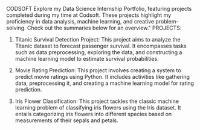 CODSOFT
Explore my Data Science Internship Portfolio, featuring projects completed during my time at Codsoft. These projects highlight my proficiency in data analysis, machine learning, and creative problem-solving. Check out the summaries below for an overview."
PROJECTS:
1.	Titanic Survival Detection Project: This project aims to analyze the Titanic dataset to forecast passenger survival. It encompasses tasks such as data preprocessing, exploring the data, and constructing a machine learning model to estimate survival probabilities.

2.	 Movie Rating Prediction: This project involves creating a system to predict movie ratings using Python. It includes activities like gathering data, preprocessing it, and creating a machine learning model for rating prediction.

3.	Iris Flower Classification: This project tackles the classic machine learning problem of classifying iris flowers using the Iris dataset. It entails categorizing iris flowers into different species based on measurements of their sepals and petals.

